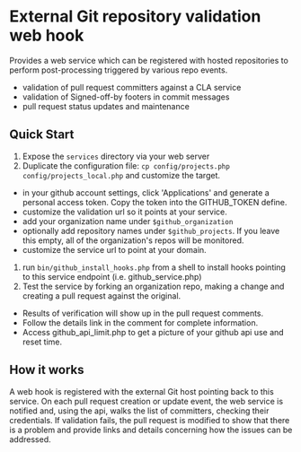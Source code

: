 External Git repository validation web hook
==============
Provides a web service which can be registered with hosted repositories
to perform post-processing triggered by various repo events.

* validation of pull request committers against a CLA service
* validation of Signed-off-by footers in commit messages
* pull request status updates and maintenance

Quick Start
--------------
1. Expose the ```services``` directory via your web server
1. Duplicate the configuration file: ```cp config/projects.php config/projects_local.php``` and customize the target.
 * in your github account settings, click 'Applications' and generate a personal access token. Copy the token into the GITHUB_TOKEN define.
 * customize the validation url so it points at your service.
 * add your organization name under ```$github_organization```
 * optionally add repository names under ```$github_projects```. If you leave this empty, all of the organization's repos will be monitored.
 * customize the service url to point at your domain.
1. run ```bin/github_install_hooks.php``` from a shell to install hooks pointing to this service endpoint (i.e. github_service.php)
1. Test the service by forking an organization repo, making a change and creating a pull request against the original.
 * Results of verification will show up in the pull request comments.
 * Follow the details link in the comment for complete information.
 * Access github_api_limit.php to get a picture of your github api use and reset time.

How it works
------------
A web hook is registered with the external Git host pointing back to this service. On each pull request creation or update event, the web service is notified and, using the api, walks the list of committers, checking their credentials. If validation fails, the pull request is modified to show that there is a problem and provide links and details concerning how the issues can be addressed.
